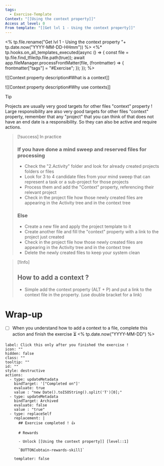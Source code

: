```yaml
---
tags:
  - Exercise-Template
Context: "[[Using the context property]]"
Access at level: 0
From template: "[[Get lvl 1 - Using the context property]]"
---
```

<% tp.file.rename("Get lvl 1 - Using the context property "+ tp.date.now("YYYY-MM-DD-HHmm")) %>
<%* tp.hooks.on_all_templates_executed(async () => {
  const file = tp.file.find_tfile(tp.file.path(true));
  await app.fileManager.processFrontMatter(file, (frontmatter) => {
    frontmatter["tags"] = "#Exercise";
  });
}); 
%>

![[Context property description#What is a context]]

![[Context property description#Why use contexts]]

> [!tip] 
> Projects are usually very good targets for other files "context" property ! 
> Large responsibility are also very good targets for other files "context" property, remember that any "project" that you can think of that does not have an end date is a responsibility. So they can also be active and require actions. 

> [!success] In practice
> ### If you have done a mind sweep and reserved files for processing 
> - Check the "2.Activity" folder and look for already created projects folders or files
> - Look for 3 to 4 candidate files from your mind sweep that can represent a task or a sub-project for those projects
> - Process them and add the "Context" property, referencing their relevant project 
> - Check in the project file how those newly created files are appearing in the Activity tree and in the context tree
> ### Else
> - Create a new file and apply the project template to it
> - Create another file and fill the "context" property with a link to the project just created
> - Check in the project file how those newly created files are appearing in the Activity tree and in the context tree
> - Delete the newly created files to keep your system clean

>[!Info]
>## How to add a context ? 
>- Simple add the context property (ALT + P) and put a link to the context file in the property. (use double bracket for a link)

# Wrap-up

- [ ] When you understand how to add a context to a file, complete this action and finish the exercise ⏳ <% tp.date.now("YYYY-MM-DD") %>

```meta-bind-button
label: Click this only after you finished the exercise !
icon: ""
hidden: false
class: ""
tooltip: ""
id: ""
style: destructive
actions:
  - type: updateMetadata
    bindTarget: '["Completed on"]'
    evaluate: true
    value : "new Date().toISOString().split('T')[0];" 
  - type: updateMetadata
    bindTarget: Archived
    evaluate: false
    value : "true" 
  - type: replaceSelf
    replacement: |
      ## Exercise completed ! 👍 
      
      # Rewards
      
      - Unlock [[Using the context property]] [level::1]
      
      `BUTTON[obtain-rewards-skill]`
      
    templater: false
```
